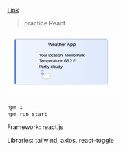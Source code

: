 [Link](https://adnjoo.github.io/weather-app/)

> practice React

<a href='https://adnjoo.github.io/weather-app/'><img src='./scrn.png' width='250px'></a>

```
npm i
npm run start
```

Framework: react.js

Libraries: tailwind, axios, react-toggle
